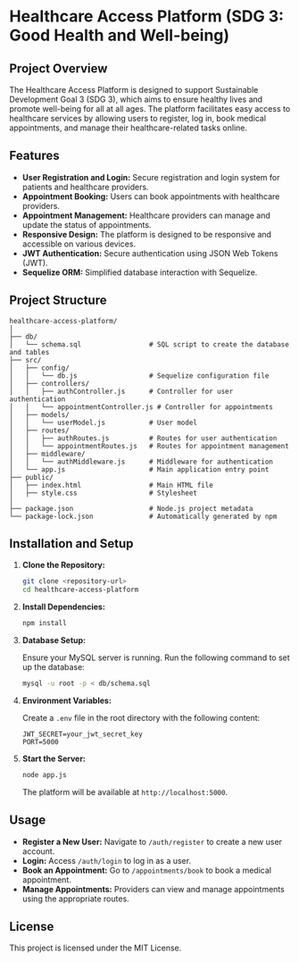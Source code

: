 
# Healthcare Access Platform (SDG 3: Good Health and Well-being)

## Project Overview

The Healthcare Access Platform is designed to support Sustainable Development Goal 3 (SDG 3), which aims to ensure healthy lives and promote well-being for all at all ages. The platform facilitates easy access to healthcare services by allowing users to register, log in, book medical appointments, and manage their healthcare-related tasks online.

## Features

- **User Registration and Login:** Secure registration and login system for patients and healthcare providers.
- **Appointment Booking:** Users can book appointments with healthcare providers.
- **Appointment Management:** Healthcare providers can manage and update the status of appointments.
- **Responsive Design:** The platform is designed to be responsive and accessible on various devices.
- **JWT Authentication:** Secure authentication using JSON Web Tokens (JWT).
- **Sequelize ORM:** Simplified database interaction with Sequelize.

## Project Structure

```
healthcare-access-platform/
│
├── db/
│   └── schema.sql                 # SQL script to create the database and tables
├── src/
│   ├── config/
│   │   └── db.js                  # Sequelize configuration file
│   ├── controllers/
│   │   ├── authController.js      # Controller for user authentication
│   │   └── appointmentController.js # Controller for appointments
│   ├── models/
│   │   └── userModel.js           # User model
│   ├── routes/
│   │   ├── authRoutes.js          # Routes for user authentication
│   │   └── appointmentRoutes.js   # Routes for appointment management
│   ├── middleware/
│   │   └── authMiddleware.js      # Middleware for authentication
│   └── app.js                     # Main application entry point
├── public/
│   ├── index.html                 # Main HTML file
│   ├── style.css                  # Stylesheet
│              
├── package.json                   # Node.js project metadata
└── package-lock.json              # Automatically generated by npm
```

## Installation and Setup

1. **Clone the Repository:**

   ```bash
   git clone <repository-url>
   cd healthcare-access-platform
   ```

2. **Install Dependencies:**

   ```bash
   npm install
   ```

3. **Database Setup:**
   
   Ensure your MySQL server is running. Run the following command to set up the database:

   ```bash
   mysql -u root -p < db/schema.sql
   ```

4. **Environment Variables:**

   Create a `.env` file in the root directory with the following content:

   ```
   JWT_SECRET=your_jwt_secret_key
   PORT=5000
   ```

5. **Start the Server:**

   ```bash
   node app.js
   ```

   The platform will be available at `http://localhost:5000`.

## Usage

- **Register a New User:** Navigate to `/auth/register` to create a new user account.
- **Login:** Access `/auth/login` to log in as a user.
- **Book an Appointment:** Go to `/appointments/book` to book a medical appointment.
- **Manage Appointments:** Providers can view and manage appointments using the appropriate routes.

## License

This project is licensed under the MIT License.
